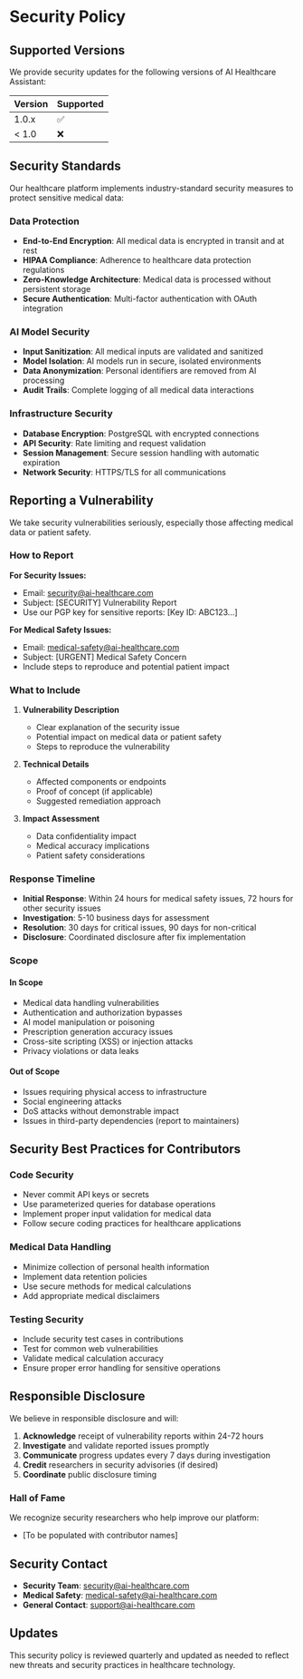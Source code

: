 # Security Policy

## Supported Versions

We provide security updates for the following versions of AI Healthcare Assistant:

| Version | Supported          |
| ------- | ------------------ |
| 1.0.x   | ✅ |
| < 1.0   | ❌ |

## Security Standards

Our healthcare platform implements industry-standard security measures to protect sensitive medical data:

### Data Protection
- **End-to-End Encryption**: All medical data is encrypted in transit and at rest
- **HIPAA Compliance**: Adherence to healthcare data protection regulations
- **Zero-Knowledge Architecture**: Medical data is processed without persistent storage
- **Secure Authentication**: Multi-factor authentication with OAuth integration

### AI Model Security
- **Input Sanitization**: All medical inputs are validated and sanitized
- **Model Isolation**: AI models run in secure, isolated environments
- **Data Anonymization**: Personal identifiers are removed from AI processing
- **Audit Trails**: Complete logging of all medical data interactions

### Infrastructure Security
- **Database Encryption**: PostgreSQL with encrypted connections
- **API Security**: Rate limiting and request validation
- **Session Management**: Secure session handling with automatic expiration
- **Network Security**: HTTPS/TLS for all communications

## Reporting a Vulnerability

We take security vulnerabilities seriously, especially those affecting medical data or patient safety.

### How to Report

**For Security Issues:**
- Email: security@ai-healthcare.com
- Subject: [SECURITY] Vulnerability Report
- Use our PGP key for sensitive reports: [Key ID: ABC123...]

**For Medical Safety Issues:**
- Email: medical-safety@ai-healthcare.com
- Subject: [URGENT] Medical Safety Concern
- Include steps to reproduce and potential patient impact

### What to Include

1. **Vulnerability Description**
   - Clear explanation of the security issue
   - Potential impact on medical data or patient safety
   - Steps to reproduce the vulnerability

2. **Technical Details**
   - Affected components or endpoints
   - Proof of concept (if applicable)
   - Suggested remediation approach

3. **Impact Assessment**
   - Data confidentiality impact
   - Medical accuracy implications
   - Patient safety considerations

### Response Timeline

- **Initial Response**: Within 24 hours for medical safety issues, 72 hours for other security issues
- **Investigation**: 5-10 business days for assessment
- **Resolution**: 30 days for critical issues, 90 days for non-critical
- **Disclosure**: Coordinated disclosure after fix implementation

### Scope

#### In Scope
- Medical data handling vulnerabilities
- Authentication and authorization bypasses
- AI model manipulation or poisoning
- Prescription generation accuracy issues
- Cross-site scripting (XSS) or injection attacks
- Privacy violations or data leaks

#### Out of Scope
- Issues requiring physical access to infrastructure
- Social engineering attacks
- DoS attacks without demonstrable impact
- Issues in third-party dependencies (report to maintainers)

## Security Best Practices for Contributors

### Code Security
- Never commit API keys or secrets
- Use parameterized queries for database operations
- Implement proper input validation for medical data
- Follow secure coding practices for healthcare applications

### Medical Data Handling
- Minimize collection of personal health information
- Implement data retention policies
- Use secure methods for medical calculations
- Add appropriate medical disclaimers

### Testing Security
- Include security test cases in contributions
- Test for common web vulnerabilities
- Validate medical calculation accuracy
- Ensure proper error handling for sensitive operations

## Responsible Disclosure

We believe in responsible disclosure and will:

1. **Acknowledge** receipt of vulnerability reports within 24-72 hours
2. **Investigate** and validate reported issues promptly
3. **Communicate** progress updates every 7 days during investigation
4. **Credit** researchers in security advisories (if desired)
5. **Coordinate** public disclosure timing

### Hall of Fame

We recognize security researchers who help improve our platform:

- [To be populated with contributor names]

## Security Contact

- **Security Team**: security@ai-healthcare.com
- **Medical Safety**: medical-safety@ai-healthcare.com
- **General Contact**: support@ai-healthcare.com

## Updates

This security policy is reviewed quarterly and updated as needed to reflect new threats and security practices in healthcare technology.
